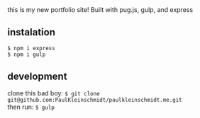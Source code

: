 ##
this is my new portfolio site! Built with pug.js, gulp, and express

## instalation
`$ npm i express`\
`$ npm i gulp`

## development
clone this bad boy: `$ git clone git@github.com:PaulKleinschmidt/paulkleinschmidt.me.git`\
then run: `$ gulp` 